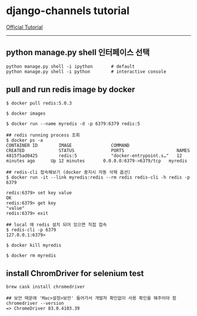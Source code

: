 # django-channels tutorial

[Official Tutorial](https://channels.readthedocs.io/en/latest/tutorial/part_1.html)

--------------

## python manage.py shell 인터페이스 선택

```
python manage.py shell -i ipython       # default
python manage.py shell -i python        # interactive console
```


## pull and run redis image by docker

```
$ docker pull redis:5.0.3

$ docker images

$ docker run --name myredis -d -p 6379:6379 redis:5

## redis running process 조회
$ docker ps -a
CONTAINER ID        IMAGE               COMMAND                  CREATED             STATUS              PORTS                    NAMES
4815f5ad0425        redis:5             "docker-entrypoint.s…"   12 minutes ago      Up 12 minutes       0.0.0.0:6379->6379/tcp   myredis

## redis-cli 접속해보기 (docker 중지시 자동 삭제 옵션)
$ docker run -it --link myredis:redis --rm redis redis-cli -h redis -p 6379

redis:6379> set key value
OK
redis:6379> get key
"value"
redis:6379> exit

## local 에 redis 설치 되어 있으면 직접 접속
$ redis-cli -p 6379
127.0.0.1:6379>

$ docker kill myredis

$ docker rm myredis

```

## install ChromDriver for selenium test

```
brew cask install chromedriver

## 보안 때문에 'Mac>설정>보안' 들어가서 개발자 확인없이 사용 확인을 해주어야 함
chromedriver --version
=> ChromeDriver 83.0.4103.39
```